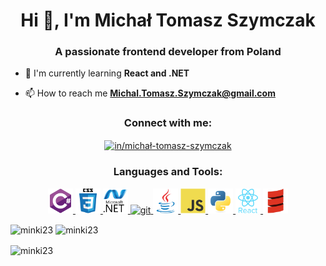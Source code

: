 <foreignObject>
<body>
  <h1 align="center">Hi 👋, I'm Michał Tomasz Szymczak</h1>
  <h3 align="center">A passionate frontend developer from Poland</h3>

  - 🌱 I'm currently learning **React and .NET**

  - 📫 How to reach me **Michal.Tomasz.Szymczak@gmail.com**

  <h3 align="center">Connect with me:</h3>
  <p align="center">
  <a href="https://linkedin.com/in/in/michał-tomasz-szymczak" target="blank"><img align="center" src="https://raw.githubusercontent.com/rahuldkjain/github-profile-readme-generator/master/src/images/icons/Social/linked-in-alt.svg" alt="in/michał-tomasz-szymczak" height="30" width="40" /></a>
  </p>

  <h3 align="center">Languages and Tools:</h3>
  <p align="center" display="inline">
    <a href="https://www.w3schools.com/cs/" target="_blank" rel="noreferrer">
    <img src="https://raw.githubusercontent.com/devicons/devicon/master/icons/csharp/csharp-original.svg" alt="csharp" width="40" height="40"/> </a>
    <a href="https://www.w3schools.com/css/" target="_blank" rel="noreferrer">
      <img src="https://raw.githubusercontent.com/devicons/devicon/master/icons/css3/css3-original-wordmark.svg" alt="css3" width="40" height="40"/> </a>
      <a href="https://dotnet.microsoft.com/" target="_blank" rel="noreferrer"> 
        <img src="https://raw.githubusercontent.com/devicons/devicon/master/icons/dot-net/dot-net-original-wordmark.svg" alt="dotnet" width="40" height="40"/> </a>
        <a href="https://git-scm.com/" target="_blank" rel="noreferrer"> <img src="https://www.vectorlogo.zone/logos/git-scm/git-scm-icon.svg" alt="git" width="40" height="40"/> </a>
        <a href="https://www.java.com" target="_blank" rel="noreferrer"> <img src="https://raw.githubusercontent.com/devicons/devicon/master/icons/java/java-original.svg" alt="java" width="40" height="40"/>
        </a> 
        <a href="https://developer.mozilla.org/en-US/docs/Web/JavaScript" target="_blank" rel="noreferrer"> <img src="https://raw.githubusercontent.com/devicons/devicon/master/icons/javascript/javascript-original.svg" alt="javascript" width="40" height="40"/>
        </a>
          <a href="https://www.python.org" target="_blank" rel="noreferrer"> <img src="https://raw.githubusercontent.com/devicons/devicon/master/icons/python/python-original.svg" alt="python" width="40" height="40"/>
        </a> 
          <a href="https://reactjs.org/" target="_blank" rel="noreferrer"> <img src="https://raw.githubusercontent.com/devicons/devicon/master/icons/react/react-original-wordmark.svg" alt="react" width="40" height="40"/>
        </a>
          <a href="https://www.scala-lang.org" target="_blank" rel="noreferrer">
        <img src="https://raw.githubusercontent.com/devicons/devicon/master/icons/scala/scala-original.svg" alt="scala" width="40" height="40"/> 
        </a>
      </p>
  <p class="first_block">
    <img class="Languages" align="center" src="https://github-readme-stats.vercel.app/api/top-langs?username=minki23&show_icons=true&locale=en&layout=compact" alt="minki23" />
    <img align="center" class="Stats" src="https://github-readme-stats.vercel.app/api?username=minki23&show_icons=true&locale=en" alt="minki23" />
  </p>

  <img align="center" class="Streak" src="https://github-readme-streak-stats.herokuapp.com/?user=minki23&" alt="minki23" />
</body>
</foreignObject>
